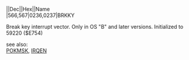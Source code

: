 ||Dec||Hex||Name  
|566,567|$0236,$0237|BRKKY  
  
Break key interrupt vector. Only in OS "B" and later versions. Initialized to 59220 ($E754)  
  
see also:  
[POKMSK](../POKMSK/index.md), [IRQEN](../IRQEN/index.md)  
